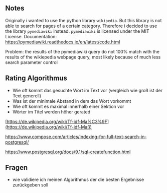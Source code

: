 ## Notes

Originally i wanted to use the python library `wikipedia`.
But this library is not able to search for pages of a certain category.
Therefore i decided to use the library `pymediawiki` instead.
`pymediawiki` is licensed under the MIT License.
Documentation: https://pymediawiki.readthedocs.io/en/latest/code.html

Problem: the results of the pymediawiki query do not 100% match with the results of the wikiepedia webpage query, most likely because of much less search parameter control



## Rating Algorithmus

- Wie oft kommt das gesuchte Wort im Text vor (vergleich wie groß ist der Text generell)
- Was ist der minimale Abstand in dem das Wort vorkommt
- Wie oft kommt es maximal innerhalb einer Sektion vor
- Wörter im Titel werden höher gerated





[https://de.wikipedia.org/wiki/Tf-idf-Ma%C3%9F](https://de.wikipedia.org/wiki/Tf-idf-Maß)

https://www.compose.com/articles/indexing-for-full-text-search-in-postgresql/

https://www.postgresql.org/docs/9.1/sql-createfunction.html



## Fragen

- wie validiere ich meinen Algorithmus der die besten Ergebnisse zurückgeben soll